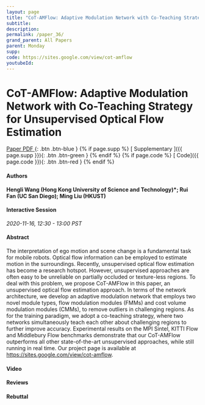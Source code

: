 ```yaml
---
layout: page
title: "CoT-AMFlow: Adaptive Modulation Network with Co-Teaching Strategy for Unsupervised Optical Flow Estimation"
subtitle: 
description:
permalink: /paper_36/
grand_parent: All Papers
parent: Monday
supp: 
code: https://sites.google.com/view/cot-amflow
youtubeId: 
---
```


# CoT-AMFlow: Adaptive Modulation Network with Co-Teaching Strategy for Unsupervised Optical Flow Estimation

[<i class="fa fa-file-text-o" aria-hidden="true"></i> Paper PDF ](https://drive.google.com/file/d/1ILmJrP87J5qb5lu8lx8yPkLdPD7xpAqX/view){: .btn .btn-blue } {% if page.supp %} [<i class="fa fa-file-text-o" aria-hidden="true"></i> Supplementary ]({{ page.supp }}){: .btn .btn-green } {% endif %} {% if page.code %} [<i class="fa fa-github" aria-hidden="true"></i> Code]({{ page.code }}){: .btn .btn-red }
{% endif %}

#### Authors
**Hengli Wang (Hong Kong University of Science and Technology)*; Rui Fan (UC San Diego); Ming Liu (HKUST)**

#### Interactive Session
*2020-11-16, 12:30 - 13:00 PST*

#### Abstract
The interpretation of ego motion and scene change is a fundamental task for mobile robots. Optical flow information can be employed to estimate motion in the surroundings. Recently, unsupervised optical flow estimation has become a research hotspot.  However, unsupervised approaches are often easy to be unreliable on partially occluded or texture-less regions. To deal with this problem, we propose CoT-AMFlow in this paper, an unsupervised optical flow estimation approach. In terms of the network architecture, we develop an adaptive modulation network that employs two novel module types, flow modulation modules (FMMs) and cost volume modulation modules (CMMs), to remove outliers in challenging regions. As for the training paradigm, we adopt a co-teaching strategy, where two networks simultaneously teach each other about challenging regions to further improve accuracy. Experimental results on the MPI Sintel, KITTI Flow and Middlebury Flow benchmarks demonstrate that our CoT-AMFlow outperforms all other state-of-the-art unsupervised approaches, while still running in real time. Our project page is available at <a href="https://sites.google.com/view/cot-amflow" target="_blank">https://sites.google.com/view/cot-amflow</a>.

#### Video 

#### Reviews

#### Rebuttal

